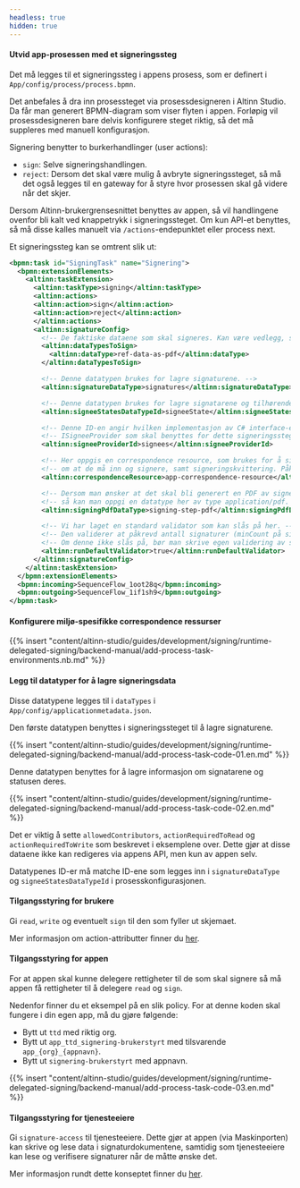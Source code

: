 ```yaml
---
headless: true
hidden: true
---
```


#### Utvid app-prosessen med et signeringssteg

Det må legges til et signeringssteg i appens prosess, som er definert i `App/config/process/process.bpmn`.

Det anbefales å dra inn prosessteget via prosessdesigneren i Altinn Studio. Da får man generert BPMN-diagram som viser flyten i appen.
Forløpig vil prosessdesigneren bare delvis konfigurere steget riktig, så det må suppleres med manuell konfigurasjon. 

Signering benytter to burkerhandlinger (user actions):
- `sign`: Selve signeringshandlingen.
- `reject`: Dersom det skal være mulig å avbryte signeringssteget, så må det også legges til en gateway for å styre hvor prosessen skal gå videre når det skjer.

Dersom Altinn-brukergrensesnittet benyttes av appen, så vil handlingene ovenfor bli kalt ved knappetrykk i signeringssteget. 
Om kun API-et benyttes, så må disse kalles manuelt via `/actions`-endepunktet eller process next.

Et signeringssteg kan se omtrent slik ut:

```xml
<bpmn:task id="SigningTask" name="Signering">
  <bpmn:extensionElements>
    <altinn:taskExtension>
      <altinn:taskType>signing</altinn:taskType>
      <altinn:actions>
      <altinn:action>sign</altinn:action>
      <altinn:action>reject</altinn:action>
      </altinn:actions>
      <altinn:signatureConfig>
        <!-- De faktiske dataene som skal signeres. Kan være vedlegg, skjemadata i xml, eller PDF fra tidligere steg. -->
        <altinn:dataTypesToSign>
          <altinn:dataType>ref-data-as-pdf</altinn:dataType>
        </altinn:dataTypesToSign>

        <!-- Denne datatypen brukes for lagre signaturene. -->
        <altinn:signatureDataType>signatures</altinn:signatureDataType>

        <!-- Denne datatypen brukes for lagre signatarene og tilhørende informasjon. -->
        <altinn:signeeStatesDataTypeId>signeeState</altinn:signeeStatesDataTypeId>

        <!-- Denne ID-en angir hvilken implementasjon av C# interface-et -->
        <!-- ISigneeProvider som skal benyttes for dette signeringssteget. -->
        <altinn:signeeProviderId>signees</altinn:signeeProviderId>

        <!-- Her oppgis en correspondence resource, som brukes for å si fra til signaterene -->
        <!-- om at de må inn og signere, samt signeringskvittering. Påkrevd. -->
        <altinn:correspondenceResource>app-correspondence-resource</altinn:correspondenceResource>

        <!-- Dersom man ønsker at det skal bli generert en PDF av signeringssteget -->
        <!-- så kan man oppgi en datatype her av type application/pdf. -->
        <altinn:signingPdfDataType>signing-step-pdf</altinn:signingPdfDataType> <!-- optional -->

        <!-- Vi har laget en standard validator som kan slås på her. -->
        <!-- Den validerer at påkrevd antall signaturer (minCount på signatur-datatypen) er oppfylt. -->
        <!-- Om denne ikke slås på, bør man skrive egen validering av signaturer. -->
        <altinn:runDefaultValidator>true</altinn:runDefaultValidator>
      </altinn:signatureConfig>
    </altinn:taskExtension>
  </bpmn:extensionElements>
  <bpmn:incoming>SequenceFlow_1oot28q</bpmn:incoming>
  <bpmn:outgoing>SequenceFlow_1if1sh9</bpmn:outgoing>
</bpmn:task>
```

#### Konfigurere miljø-spesifikke correspondence ressurser
{{% insert "content/altinn-studio/guides/development/signing/runtime-delegated-signing/backend-manual/add-process-task-environments.nb.md" %}}

#### Legg til datatyper for å lagre signeringsdata
Disse datatypene legges til i `dataTypes` i `App/config/applicationmetadata.json`.

Den første datatypen benyttes i signeringssteget til å lagre signaturene.

{{% insert "content/altinn-studio/guides/development/signing/runtime-delegated-signing/backend-manual/add-process-task-code-01.en.md" %}}

Denne datatypen benyttes for å lagre informasjon om signatarene og statusen deres.

{{% insert "content/altinn-studio/guides/development/signing/runtime-delegated-signing/backend-manual/add-process-task-code-02.en.md" %}}

Det er viktig å sette `allowedContributors`, `actionRequiredToRead` og `actionRequiredToWrite` som beskrevet i eksemplene over. Dette gjør at disse dataene ikke kan redigeres via appens API, men kun av appen selv.

Datatypenes ID-er må matche ID-ene som legges inn i `signatureDataType` og `signeeStatesDataTypeId` i prosesskonfigurasjonen.


#### Tilgangsstyring for brukere
Gi `read`, `write` og eventuelt `sign` til den som fyller ut skjemaet.

Mer informasjon om action-attributter finner du [her](/nb/altinn-studio/reference/configuration/authorization/#action-attributter).

#### Tilgangsstyring for appen
For at appen skal kunne delegere rettigheter til de som skal signere så må appen få rettigheter til å delegere `read` og `sign`.

Nedenfor finner du et eksempel på en slik policy. For at denne koden skal fungere i din egen app, må du gjøre følgende:
- Bytt ut `ttd` med riktig org.
- Bytt ut `app_ttd_signering-brukerstyrt` med tilsvarende `app_{org}_{appnavn}`.
- Bytt ut `signering-brukerstyrt` med appnavn.

<!-- Dummy to force end of list rendering -->
<span></span>

{{% insert "content/altinn-studio/guides/development/signing/runtime-delegated-signing/backend-manual/add-process-task-code-03.en.md" %}}

#### Tilgangsstyring for tjenesteeiere
Gi `signature-access` til tjenesteeiere. Dette gjør at appen (via Maskinporten) kan skrive og lese data i signaturdokumentene, samtidig som tjenesteeiere kan lese og verifisere signaturer når de måtte ønske det.

Mer informasjon rundt dette konseptet finner du [her](/nb/altinn-studio/concepts/data-model/restricted-data/).
